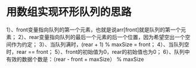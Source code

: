 # 用数组实现环形队列的思路
1）、front变量指向队列的第一个元素，也就是说arr[front]就是队列的第一个元素；
2）、rear变量指向队列的最后一个元素的后一个位置，因为希望空出一个空间作为约定；
3）、当队列满时，(rear + 1) % maxSize = front；
4）、当队列空时，rear == front；
5）、front的初始值为0，rear的初始值也为0；
6）、队列中有效的数据个数是：（rear - front + maxSize） % maxSize